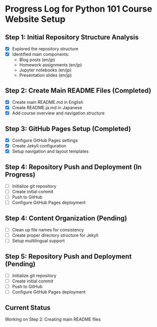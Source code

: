# Progress Log for Python 101 Course Website Setup

## Step 1: Initial Repository Structure Analysis
- [x] Explored the repository structure
- [x] Identified main components:
  - Blog posts (en/jp)
  - Homework assignments (en/jp)
  - Jupyter notebooks (en/jp)
  - Presentation slides (en/jp)

## Step 2: Create Main README Files (Completed)
- [x] Create main README.md in English
- [x] Create README.ja.md in Japanese
- [x] Add course overview and navigation structure

## Step 3: GitHub Pages Setup (Completed)
- [x] Configure GitHub Pages settings
- [x] Create Jekyll configuration
- [x] Setup navigation and layout templates

## Step 4: Repository Push and Deployment (In Progress)
- [ ] Initialize git repository
- [ ] Create initial commit
- [ ] Push to GitHub
- [ ] Configure GitHub Pages deployment

## Step 4: Content Organization (Pending)
- [ ] Clean up file names for consistency
- [ ] Create proper directory structure for Jekyll
- [ ] Setup multilingual support

## Step 5: Repository Push and Deployment (Pending)
- [ ] Initialize git repository
- [ ] Create initial commit
- [ ] Push to GitHub
- [ ] Configure GitHub Pages deployment

## Current Status
Working on Step 2: Creating main README files